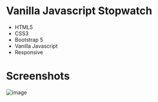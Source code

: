 # Vanilla Javascript Stopwatch

<ul>
  <li>HTML5</li>
  <li>CSS3</li>
  <li>Bootstrap 5</li>
  <li>Vanilla Javascript</li>
  <li>Responsive</li>
</ul>

# Screenshots
![image](https://github.com/eren-smsekk/21-Vanilla-Javascript-Stopwatch/assets/115400485/e6f41c91-7bc6-425e-bacd-d9ff263a3fd3)
